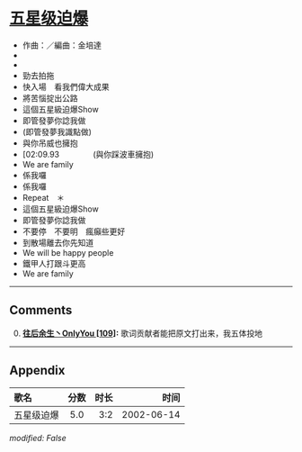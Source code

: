 # [五星级迫爆](https://music.163.com/song?id=67028)

* 作曲：／編曲：金培達
*
*
* 勁去拍拖
* 快入場　看我們偉大成果
* 將苦惱掟出公路
* 這個五星級迫爆Show
* 即管發夢你諗我做
* (即管發夢我識點做)
* 與你吊威也擁抱
* [02:09.93　　　　 (與你踩波車擁抱)
* We are family
* 係我囉
* 係我囉
* Repeat　＊
* 這個五星級迫爆Show
* 即管發夢你諗我做
* 不要停　不要明　瘋癲些更好
* 到散場離去你先知道
* We will be happy people
* 鐵甲人打跟斗更高
* We are family


---

## Comments
0. **[往后余生丶OnlyYou \[109\]](https://music.163.com/#/user/home?id=110821052):** 歌词贡献者能把原文打出来，我五体投地



---

## Appendix

|歌名|分数|时长|时间|
|:---|:---:|---:|---:|
|五星级迫爆|5.0|3:2|2002-06-14

*modified: False*